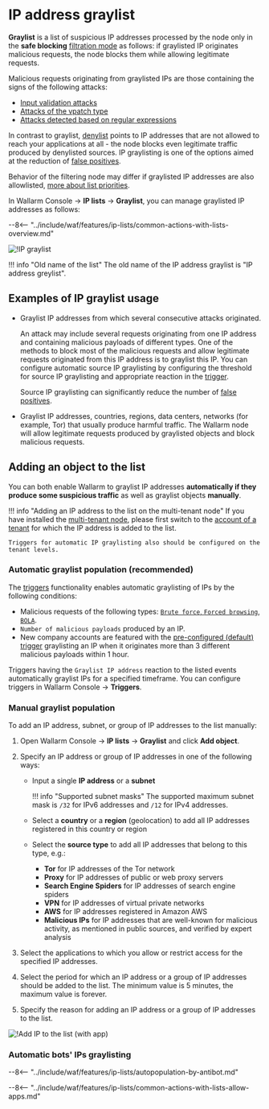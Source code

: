[access-wallarm-api-docs]: ../../api/overview.md#your-own-client
[application-docs]:        ../settings/applications.md

# IP address graylist

**Graylist** is a list of suspicious IP addresses processed by the node only in the **safe blocking** [filtration mode](../../admin-en/configure-wallarm-mode.md) as follows: if graylisted IP originates malicious requests, the node blocks them while allowing legitimate requests.

Malicious requests originating from graylisted IPs are those containing the signs of the following attacks:

* [Input validation attacks](../../about-wallarm/protecting-against-attacks.md#input-validation-attacks)
* [Attacks of the vpatch type](../rules/vpatch-rule.md)
* [Attacks detected based on regular expressions](../rules/regex-rule.md)

In contrast to graylist, [denylist](../ip-lists/denylist.md) points to IP addresses that are not allowed to reach your applications at all - the node blocks even legitimate traffic produced by denylisted sources. IP graylisting is one of the options aimed at the reduction of [false positives](../../about-wallarm/protecting-against-attacks.md#false-positives).

Behavior of the filtering node may differ if graylisted IP addresses are also allowlisted, [more about list priorities](overview.md#algorithm-of-ip-lists-processing).

In Wallarm Console → **IP lists** → **Graylist**, you can manage graylisted IP addresses as follows:

--8<-- "../include/waf/features/ip-lists/common-actions-with-lists-overview.md"

![!IP graylist](../../images/user-guides/ip-lists/graylist.png)

!!! info "Old name of the list"
    The old name of the IP address graylist is "IP address greylist".

## Examples of IP graylist usage

* Graylist IP addresses from which several consecutive attacks originated.

    An attack may include several requests originating from one IP address and containing malicious payloads of different types. One of the methods to block most of the malicious requests and allow legitimate requests originated from this IP address is to graylist this IP. You can configure automatic source IP graylisting by configuring the threshold for source IP graylisting and appropriate reaction in the [trigger](../triggers/trigger-examples.md#graylist-ip-if-4-or-more-malicious-payloads-are-detected-in-1-hour).

    Source IP graylisting can significantly reduce the number of [false positives](../../about-wallarm/protecting-against-attacks.md#false-positives).
* Graylist IP addresses, countries, regions, data centers, networks (for example, Tor) that usually produce harmful traffic. The Wallarm node will allow legitimate requests produced by graylisted objects and block malicious requests.

## Adding an object to the list

You can both enable Wallarm to graylist IP addresses **automatically if they produce some suspicious traffic** as well as graylist objects **manually**.

!!! info "Adding an IP address to the list on the multi-tenant node"
    If you have installed the [multi-tenant node](../../installation/multi-tenant/overview.md), please first switch to the [account of a tenant](../../installation/multi-tenant/configure-accounts.md#tenant-account-structure) for which the IP address is added to the list.

    Triggers for automatic IP graylisting also should be configured on the tenant levels.

### Automatic graylist population (recommended)

The [triggers](../../user-guides/triggers/triggers.md) functionality enables automatic graylisting of IPs by the following conditions:

* Malicious requests of the following types: [`Brute force`, `Forced browsing`](../../admin-en/configuration-guides/protecting-against-bruteforce.md), [`BOLA`](../../admin-en/configuration-guides/protecting-against-bola.md).
* `Number of malicious payloads` produced by an IP.
* New company accounts are featured with the [pre-configured (default) trigger](../../user-guides/triggers/triggers.md#pre-configured-triggers-default-triggers) graylisting an IP when it originates more than 3 different malicious payloads within 1 hour.

Triggers having the `Graylist IP address` reaction to the listed events automatically graylist IPs for a specified timeframe. You can configure triggers in Wallarm Console → **Triggers**.

### Manual graylist population

To add an IP address, subnet, or group of IP addresses to the list manually:

1. Open Wallarm Console → **IP lists** → **Graylist** and click **Add object**.
2. Specify an IP address or group of IP addresses in one of the following ways:

    * Input a single **IP address** or a **subnet**

        !!! info "Supported subnet masks"
            The supported maximum subnet mask is `/32` for IPv6 addresses and `/12` for IPv4 addresses.
    
    * Select a **country** or a **region** (geolocation) to add all IP addresses registered in this country or region
    * Select the **source type** to add all IP addresses that belong to this type, e.g.:
        * **Tor** for IP addresses of the Tor network
        * **Proxy** for IP addresses of public or web proxy servers
        * **Search Engine Spiders** for IP addresses of search engine spiders
        * **VPN** for IP addresses of virtual private networks
        * **AWS** for IP addresses registered in Amazon AWS
        * **Malicious IPs** for IP addresses that are well-known for malicious activity, as mentioned in public sources, and verified by expert analysis
3. Select the applications to which you allow or restrict access for the specified IP addresses.
4. Select the period for which an IP address or a group of IP addresses should be added to the list. The minimum value is 5 minutes, the maximum value is forever.
5. Specify the reason for adding an IP address or a group of IP addresses to the list.

![!Add IP to the list (with app)](../../images/user-guides/ip-lists/add-ip-to-list-app.png)

### Automatic bots' IPs graylisting

--8<-- "../include/waf/features/ip-lists/autopopulation-by-antibot.md"

--8<-- "../include/waf/features/ip-lists/common-actions-with-lists-allow-apps.md"
